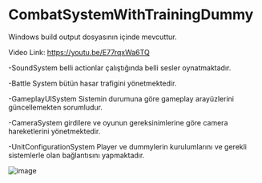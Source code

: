 # CombatSystemWithTrainingDummy

Windows build output dosyasının içinde mevcuttur.

 Video Link:
 https://youtu.be/E77rqxWa6TQ  
 

 
-SoundSystem belli actionlar çalıştığında belli sesler oynatmaktadır.

-Battle System bütün hasar trafigini yönetmektedir.

-GameplayUISystem Sistemin durumuna göre gameplay arayüzlerini güncellemekten sorumludur.

-CameraSystem girdilere ve oyunun gereksinimlerine göre camera hareketlerini yönetmektedir.

-UnitConfigurationSystem Player ve dummylerin kurulumlarını ve gerekli sistemlerle olan bağlantısını yapmaktadır.



![image](https://github.com/user-attachments/assets/cfcecd2b-0963-4f75-9733-1d5f84937843)




 

